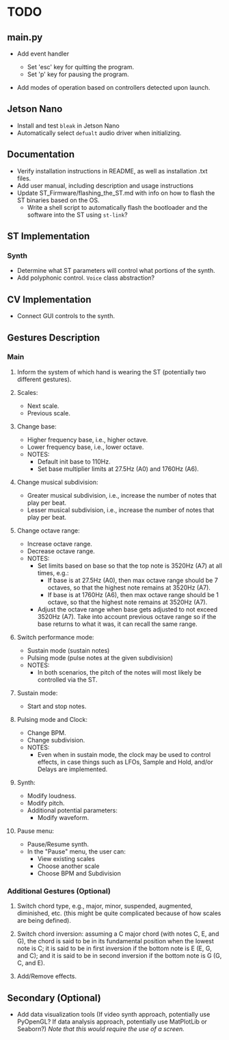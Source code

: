 # TODO

## main.py

* Add event handler
    * Set 'esc' key for quitting the program.
    * Set 'p' key for pausing the program.

* Add modes of operation based on controllers detected upon launch.


## Jetson Nano

* Install and test `bleak` in Jetson Nano
* Automatically select `defualt` audio driver when initializing.


## Documentation

* Verify installation instructions in README, as well as installation .txt files.
* Add user manual, including description and usage instructions
* Update ST_Firmware/flashing_the_ST.md with info on how to flash the ST binaries based on the OS.
    * Write a shell script to automatically flash the bootloader and the software into the ST using `st-link`?


## ST Implementation

### Synth

* Determine what ST parameters will control what portions of the synth.
* Add polyphonic control. `Voice` class abstraction?


## CV Implementation

* Connect GUI controls to the synth.


## Gestures Description

### Main

1. Inform the system of which hand is wearing the ST (potentially two different gestures).

2. Scales:
    * Next scale.
    * Previous scale.

3. Change base:
    * Higher frequency base, i.e., higher octave.
    * Lower frequency base, i.e., lower octave.
    * NOTES:
        * Default init base to 110Hz.
        * Set base multiplier limits at 27.5Hz (A0) and 1760Hz (A6).

4. Change musical subdivision:
    * Greater musical subdivision, i.e., increase the number of notes that play per beat.
    * Lesser musical subdivision, i.e., increase the number of notes that play per beat.

5. Change octave range:
    * Increase octave range.
    * Decrease octave range.
    * NOTES:
        * Set limits based on base so that the top note is 3520Hz (A7) at all times, e.g.:
            * If base is at 27.5Hz (A0), then max octave range should be 7 octaves, so that the highest note remains at 3520Hz (A7).
            * If base is at 1760Hz (A6), then max octave range should be 1 octave, so that the highest note remains at 3520Hz (A7).
        * Adjust the octave range when base gets adjusted to not exceed 3520Hz (A7). Take into account previous octave range so if the base returns to what it was, it can recall the same range.

6. Switch performance mode:
    * Sustain mode (sustain notes)
    * Pulsing mode (pulse notes at the given subdivision)
    * NOTES:
        * In both scenarios, the pitch of the notes will most likely be controlled via the ST.

7. Sustain mode:
    * Start and stop notes.

8. Pulsing mode and Clock:
    * Change BPM.
    * Change subdivision.
    * NOTES:
        * Even when in sustain mode, the clock may be used to control effects, in case things such as LFOs, Sample and Hold, and/or Delays are implemented.

9. Synth:
    * Modify loudness.
    * Modify pitch.
    * Additional potential parameters:
        * Modify waveform.

10. Pause menu:
    * Pause/Resume synth.
    * In the "Pause" menu, the user can:
        * View existing scales
        * Choose another scale
        * Choose BPM and Subdivision


### Additional Gestures (Optional)

1. Switch chord type, e.g., major, minor, suspended, augmented, diminished, etc. (this might be quite complicated because of how scales are being defined).

2. Switch chord inversion: assuming a C major chord (with notes C, E, and G), the chord is said to be in its fundamental position when the lowest note is C; it is said to be in first inversion if the bottom note is E (E, G, and C); and it is said to be in second inversion if the bottom note is G (G, C, and E).

3. Add/Remove effects.


## Secondary (Optional)

* Add data visualization tools (If video synth approach, potentially use PyOpenGL? If data analysis approach, potentially use MatPlotLib or Seaborn?) *Note that this would require the use of a screen.*
